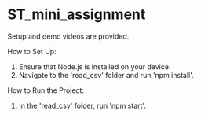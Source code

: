 # ST_mini_assignment


Setup and demo videos are provided.

How to Set Up:
1. Ensure that Node.js is installed on your device.
2. Navigate to the 'read_csv' folder and run 'npm install'.

How to Run the Project:
1. In the 'read_csv' folder, run 'npm start'.